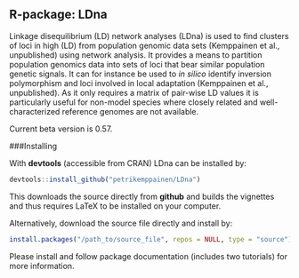 R-package: LDna
-------------

Linkage disequilibrium (LD) network analyses (LDna) is used to find clusters of loci in high  (LD) from population genomic data sets (Kemppainen et al., unpublished) using network analysis. It provides a means to partition population genomics data into sets of loci that bear similar population genetic signals. It can for instance be used to *in silico* identify inversion polymorphism and loci involved in local adaptation (Kemppainen et al., unpublished). As it only requires a matrix of pair-wise LD values it is particularly useful for non-model species where closely related and well-characterized reference genomes are not available.

Current beta version is 0.57.

###Installing

With **devtools** (accessible from CRAN) LDna can be installed by:
```r
devtools::install_github("petrikemppainen/LDna")
```
This downloads the source directly from **github** and builds the vignettes and thus requires LaTeX to be installed on your computer.

Alternatively, download the source file directly and install by:
```r
install.packages("/path_to/source_file", repos = NULL, type = "source")
```
Please install and follow package documentation (includes two tutorials) for more information.